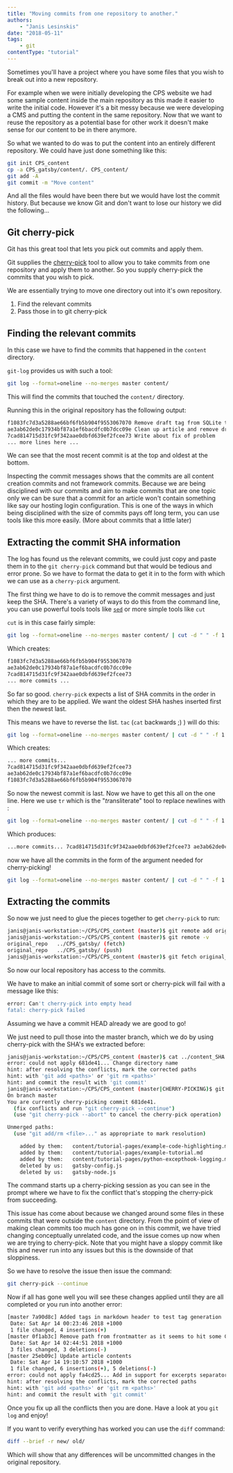 ```yaml
---
title: "Moving commits from one repository to another."
authors:
    - "Janis Lesinskis"
date: "2018-05-11"
tags:
    - git
contentType: "tutorial"
---
```


Sometimes you'll have a project where you have some files that you wish to break out into a new repository.

For example when we were initially developing the CPS website we had some sample content inside the main repository as this made it easier to write the initial code. However it's a bit messy because we were developing a CMS and putting the content in the same repository.
Now that we want to reuse the repository as a potential base for other work it doesn't make sense for our content to be in there anymore.

So what we wanted to do was to put the content into an entirely different repository. We could have just done something like this:

```sh
git init CPS_content
cp -a CPS_gatsby/content/. CPS_content/
git add -A
git commit -m "Move content"
```

And all the files would have been there but we would have lost the commit history. But because we know Git and don't want to lose our history we did the following...

## Git cherry-pick

Git has this great tool that lets you pick out commits and apply them.

Git supplies the [cherry-pick](http://git-scm.com/docs/git-cherry-pick) tool to allow you to take commits from one repository and apply them to another. So you supply cherry-pick the commits that you wish to pick.

We are essentially trying to move one directory out into it's own repository.

1. Find the relevant commits
2. Pass those in to git cherry-pick

## Finding the relevant commits

In this case we have to find the commits that happened in the `content` directory.

`git-log` provides us with such a tool:

```sh
git log --format=oneline --no-merges master content/
```

This will find the commits that touched the `content/` directory.

Running this in the original repository has the following output:

```sh
f1083fc7d3a5288ae66bf6fb5b904f9553067070 Remove draft tag from SQLite tutorial
ae3ab62de0c17934bf87a1ef6bacdfc0b7dcc09e Clean up article and remove draft tag
7cad814715d31fc9f342aae0dbfd639ef2fcee73 Write about fix of problem
... more lines here ...
```

We can see that the most recent commit is at the top and oldest at the bottom.

Inspecting the commit messages shows that the commits are all content creation commits and not framework commits. Because we are being disciplined with our commits and aim to make commits that are one topic only we can be sure that a commit for an article won't contain something like say our hosting login configuration. This is one of the ways in which being disciplined with the size of commits pays off long term, you can use tools like this more easily. (More about commits that a little later)

## Extracting the commit SHA information

The log has found us the relevant commits, we could just copy and paste them in to the `git cherry-pick` command but that would be tedious and error prone. So we have to format the data to get it in to the form with which we can use as a `cherry-pick` argument.

The first thing we have to do is to remove the commit messages and just keep the SHA.  There's a variety of ways to do this from the command line, you can use powerful tools tools like [`sed`](https://www.gnu.org/software/sed/) or more simple tools like `cut`

`cut` is in this case fairly simple:

```sh
git log --format=oneline --no-merges master content/ | cut -d " " -f 1
```

Which creates:

```sh
f1083fc7d3a5288ae66bf6fb5b904f9553067070
ae3ab62de0c17934bf87a1ef6bacdfc0b7dcc09e
7cad814715d31fc9f342aae0dbfd639ef2fcee73
... more commits ...
```

So far so good. `cherry-pick` expects a list of SHA commits in the order in which they are to be applied. We want the oldest SHA hashes inserted first then the newest last.

This means we have to reverse the list. `tac` (`cat` backwards ;) ) will do this:

```sh
git log --format=oneline --no-merges master content/ | cut -d " " -f 1 | tac
```

Which creates:

```sh
... more commits...
7cad814715d31fc9f342aae0dbfd639ef2fcee73
ae3ab62de0c17934bf87a1ef6bacdfc0b7dcc09e
f1083fc7d3a5288ae66bf6fb5b904f9553067070
```

So now the newest commit is last. Now we have to get this all on the one line.
Here we use `tr` which is the "*tr*ansliterate" tool to replace newlines with :

```sh
git log --format=oneline --no-merges master content/ | cut -d " " -f 1 | tac | tr '\n' ' '
```

Which produces:

```sh
...more commits... 7cad814715d31fc9f342aae0dbfd639ef2fcee73 ae3ab62de0c17934bf87a1ef6bacdfc0b7dcc09e f1083fc7d3a5288ae66bf6fb5b904f9553067070
```

now we have all the commits in the form of the argument needed for cherry-picking!

```sh
git log --format=oneline --no-merges master content/ | cut -d " " -f 1 | tac | tr '\n' ' ' > content_SHA.txt
```

## Extracting the commits

So now we just need to glue the pieces together to get `cherry-pick` to run:

```sh
janis@janis-workstation:~/CPS/CPS_content (master)$ git remote add original_repo ../CPS_gatsby/
janis@janis-workstation:~/CPS/CPS_content (master)$ git remote -v 
original_repo   ../CPS_gatsby/ (fetch)
original_repo   ../CPS_gatsby/ (push)
janis@janis-workstation:~/CPS/CPS_content (master)$ git fetch original_repo 
```

So now our local repository has access to the commits.

We have to make an initial commit of some sort or cherry-pick will fail with a message like this:

```sh
error: Can't cherry-pick into empty head
fatal: cherry-pick failed
```

Assuming we have a commit HEAD already we are good to go!

We just need to pull those into the master branch, which we do by using cherry-pick with the SHA's we extracted before:

```sh
janis@janis-workstation:~/CPS/CPS_content (master)$ cat ../content_SHA.txt | xargs -n1 git cherry-pick
error: could not apply 681de41... Change directory name
hint: after resolving the conflicts, mark the corrected paths
hint: with 'git add <paths>' or 'git rm <paths>'
hint: and commit the result with 'git commit'
janis@janis-workstation:~/CPS/CPS_content (master|CHERRY-PICKING)$ git status
On branch master
You are currently cherry-picking commit 681de41.
  (fix conflicts and run "git cherry-pick --continue")
  (use "git cherry-pick --abort" to cancel the cherry-pick operation)

Unmerged paths:
  (use "git add/rm <file>..." as appropriate to mark resolution)

	added by them:   content/tutorial-pages/example-code-highlighting.md
	added by them:   content/tutorial-pages/example-tutorial.md
	added by them:   content/tutorial-pages/python-excepthook-logging.md
	deleted by us:   gatsby-config.js
	deleted by us:   gatsby-node.js
```

The command starts up a cherry-picking session as you can see in the prompt where we have to fix the conflict that's stopping the cherry-pick from succeeding.

This issue has come about because we changed around some files in these commits that were outside the `content` directory. From the point of view of making clean commits too much has gone on in this commit, we have tried changing conceptually unrelated code, and the issue comes up now when we are trying to cherry-pick. Note that you might have a sloppy commit like this and never run into any issues but this is the downside of that sloppiness.

So we have to resolve the issue then issue the command:

```sh
git cherry-pick --continue
```

Now if all has gone well you will see these changes applied until they are all completed or you run into another error:

```sh
[master 7a90d8c] Added tags in markdown header to test tag generation
 Date: Sat Apr 14 00:23:46 2018 +1000
 1 file changed, 4 insertions(+)
[master 0f1ab3c] Remove path from frontmatter as it seems to hit some GatsbyJS bug
 Date: Sat Apr 14 02:44:51 2018 +1000
 3 files changed, 3 deletions(-)
[master 25eb09c] Update article contents
 Date: Sat Apr 14 19:10:57 2018 +1000
 1 file changed, 6 insertions(+), 5 deletions(-)
error: could not apply fa4cd25... Add in support for excerpts separator
hint: after resolving the conflicts, mark the corrected paths
hint: with 'git add <paths>' or 'git rm <paths>'
hint: and commit the result with 'git commit'
```

Once you fix up all the conflicts then you are done. Have a look at you `git log` and enjoy!

If you want to verify everything has worked you can use the `diff` command:

```sh
diff --brief -r new/ old/
```

Which will show that any differences will be uncommitted changes in the original repository.
